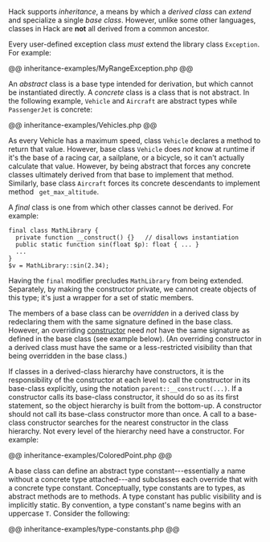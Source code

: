 Hack supports *inheritance*, a means by which a *derived class* can *extend* and specialize a single *base class*. However, unlike some other
languages, classes in Hack are **not** all derived from a common ancestor.

Every user-defined exception class *must* extend the library class `Exception`.  For example:

@@ inheritance-examples/MyRangeException.php @@

An *abstract* class is a base type intended for derivation, but which cannot be instantiated directly.  A *concrete* class is a class that is not abstract.  In the following example, `Vehicle` and `Aircraft` are abstract types while `PassengerJet` is concrete:

@@ inheritance-examples/Vehicles.php @@

As every Vehicle has a maximum speed, class `Vehicle` declares a method to return that value. However, base class `Vehicle` does *not*
know at runtime if it's the base of a racing car, a sailplane, or a bicycle, so it can't actually calculate that value.  However, by being
abstract that forces any concrete classes ultimately derived from that base to implement that method.  Similarly, base class `Aircraft`
forces its concrete descendants to implement method ` get_max_altitude`.

A *final* class is one from which other classes cannot be derived.  For example:

```Hack
final class MathLibrary {
  private function __construct() {}   // disallows instantiation
  public static function sin(float $p): float { ... }
  ...
}
$v = MathLibrary::sin(2.34);
```

Having the `final` modifier precludes `MathLibrary` from being extended.  Separately, by making the constructor private, we cannot create
objects of this type; it's just a wrapper for a set of static members.

The members of a base class can be *overridden* in a derived class by redeclaring them with the same signature defined in the base class.
However, an overriding [constructor](constructors.md) need *not* have the same signature as defined in the base class (see example below).
(An overriding constructor in a derived class must have the same or a less-restricted visibility than that being overridden in the base class.)

If classes in a derived-class hierarchy have constructors, it is the responsibility of the constructor at each level to call the constructor
in its base-class explicitly, using the notation `parent::__construct(...)`. If a constructor calls its base-class constructor, it should do
so as its first statement, so the object hierarchy is built from the bottom-up. A constructor should not call its base-class constructor more
than once. A call to a base-class constructor searches for the nearest constructor in the class hierarchy. Not every level of the hierarchy
need have a constructor.  For example:

@@ inheritance-examples/ColoredPoint.php @@

A base class can define an abstract type constant---essentially a name without a concrete type attached---and subclasses each override
that with a concrete type constant. Conceptually, type constants are to types, as abstract methods are to methods.  A type constant has
public visibility and is implicitly static.  By convention, a type constant's name begins with an uppercase `T`.  Consider the following:

@@ inheritance-examples/type-constants.php @@
